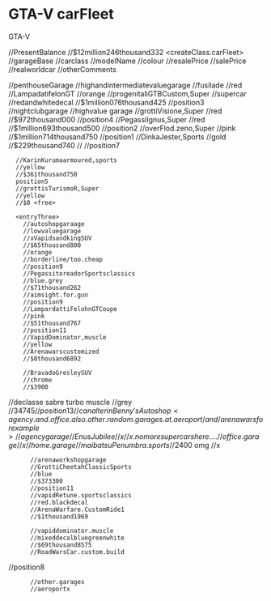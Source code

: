 # GTA-V carFleet
GTA-V

//PresentBalance
//$12million246thousand332
<createClass.carFleet>
//garageBase
  //carclass
  //modelName
  //colour
  //resalePrice
  //salePrice
  //realworldcar
  //otherComments
  <fin>

  <entryOne>
    //penthouseGarage
    //highandintermediatevaluegarage
    //fusilade
      //red
    //LampadatifelonGT
      //orange
    //progenitaliGTBCustom,Super
      //supercar
      //redandwhitedecal
      //$1million076thousand425
      //position3
    <entryTwo>
      //nightclubgarage
      //highvalue garage
      //grottiVisione,Super
      //red
      //$972thousand000
      //position4
      //PegassiIgnus,Super
      //red
      //$1million693thousand500
      //position2
      //overFlod.zeno,Super
      //pink
      //$1million714thousand750
      //position1
      //DinkaJester,Sports
      //gold
      //$229thousand740
      //<first value car brought>
      //position7
      
      //KarinKurumaarmoured,sports
      //yellow
      //$361thousand750
      position5
      //grottisTurismoR,Super
      //yellow
      //$0 <free>
      
      <entryThree>
        //autoshopgaraage
        //lowvaluegarage
        //xVapidsandkingSUV
        //$65thousand800
        //orange
        //borderline/too.cheap
        //position9
        //PegassitoreadorSportsclassics
        //blue.grey
        //$71thousand262
        //aimsight.for.gun
        //position9
        //LampardattiFelohnGTCoupe
        //pink
        //$51thousand767
        //position11
        //VapidDominator,muscle
        //yellow
        //Arenawarscustomized
        //$8thousand6892
        
        //BravadoGresleySUV
        //chrome
        //$3900
        
//declasse sabre turbo muscle
//grey
//$34745
//position13
//can alter in Benny's Autoshop
        <agency.and.office.also.other.random.garages.at.aeroport/and/arenawars for example>
          //agencygarage
          //EnusJubilee
          //x
          //x.no more super cars here....
          //office.garage
          //x
          //home.garage
          //maibatsuPenumbra.sports
          //$2400 omg
          //x
          
          //arenaworkshopgarage
          //GrottiCheetahClassicSports
          //blue
          //$373300
          //position11
          //vapidRetune.sportsclassics
          //red.blackdecal
          //ArenaWarfare.CustomRide1
          //$1thousand1969
          
          //vapiddominator.muscle
          //mixeddecalbluegreenwhite
          //$69thousand8575
          //RoadWarsCar.custom.build
//position8
          
          
          //other.garages
          //aeroportx
          